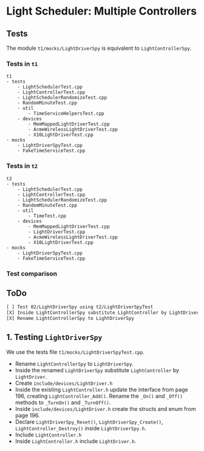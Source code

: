 # Light Scheduler: Multiple Controllers

## Tests

The module `t1/mocks/LightDriverSpy` is equivalent to `LightControllerSpy`.

### Tests in `t1`

```
t1
- tests
    - LightSchedulerTest.cpp
    - LightControllerTest.cpp
    - LightSchedulerRandomizeTest.cpp
    - RandomMinuteTest.cpp
    - util
        - TimeServiceHelpersTest.cpp
    - devices
        - MemMappedLightDriverTest.cpp
        - AcmeWirelessLightDriverTest.cpp
        - X10LightDriverTest.cpp
- mocks
    - LightDriverSpyTest.cpp
    - FakeTimeServiceTest.cpp
```

### Tests in `t2`

```
t2
- tests
    - LightSchedulerTest.cpp
    - LightControllerTest.cpp
    - LightSchedulerRandomizeTest.cpp
    - RandomMinuteTest.cpp
    - util
        - TimeTest.cpp
    - devices
        - MemMappedLightDriverTest.cpp
        - LightDriverTest.cpp
        - AcmeWirelessLightDriverTest.cpp
        - X10LightDriverTest.cpp
- mocks
    - LightDriverSpyTest.cpp
    - FakeTimeServiceTest.cpp
```

### Test comparison




## ToDo

```txt
[ ] Test 02/LightDriverSpy using t2/LightDriverSpyTest
[X] Inside LightControllerSpy substitute LightController by LightDriver
[X] Rename LightControllerSpy to LightDriverSpy
```

## 1. Testing `LightDriverSpy`

We use the tests file `t1/mocks/LightDriverSpyTest.cpp`.

- Rename `LightControllerSpy` to `LightDriverSpy`.
- Inside the renamed `LightDriverSpy` substitute `LightController` by `LightDriver`.
- Create `include/devices/LightDriver.h`
- Inside the existing `LightController.h` update the interface from page 196, creating `LightController_Add()`. Rename the `_On()` and `_Off()` methods to `_TurnOn()` and `_TurnOff()`.
- Inside `include/devices/LightDriver.h` create the structs and enum from page 196.
- Declare `LightDriverSpy_Reset()`, `LightDriverSpy_Create()`, `LightController_Destroy()` inside `LightDriverSpy.h`.
- Include `LightController.h`
- Inside `LightController.h` include `LightDriver.h`.
